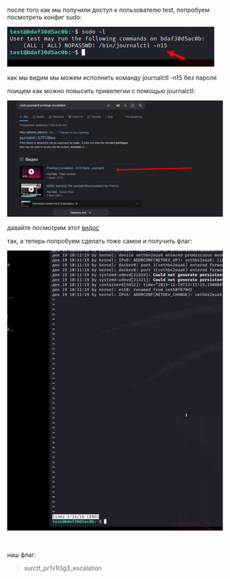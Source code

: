после того как мы получили доступ к пользователю test, попробуем посмотреть конфиг sudo:

![](imgs/sudopasswordless.jpg)

как мы видим мы можем исполнить команду journalctl -n15 без пароля

поищем как можно повысить привелегии с помощью journalctl:

![](imgs/journalctlprivelegeescalation.jpg)

давайте посмотрим этот [видос](https://www.youtube.com/watch?v%3Dany8EXHDsAQ)

так, а теперь попробуем сделать тоже самое и получить флаг:

![](imgs/easyflag.gif)

![]()

наш флаг:

> surctf_pr1v1l3g3_escalation